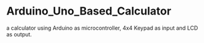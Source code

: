 # Arduino_Uno_Based_Calculator
a calculator using Arduino as microcontroller, 4x4 Keypad as input and LCD as output.
